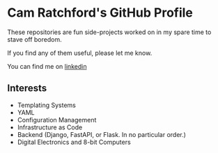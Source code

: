 # Cam Ratchford's GitHub Profile

These repositories are fun side-projects worked on in my spare time to stave off boredom.

If you find any of them useful, please let me know.

You can find me on [linkedin](https://linkedin.com/cameron-ratchford)

## Interests

- Templating Systems
- YAML
- Configuration Management
- Infrastructure as Code
- Backend (Django, FastAPI, or Flask. In no particular order.)
- Digital Electronics and 8-bit Computers

